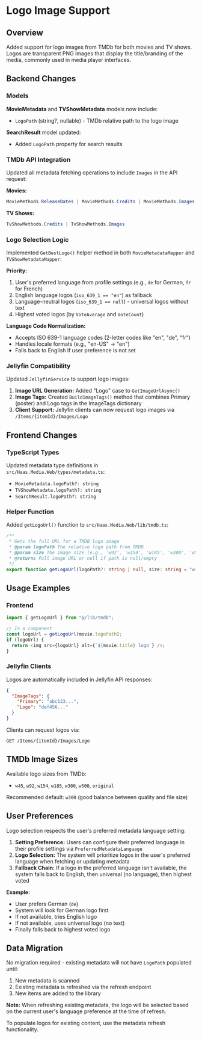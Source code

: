 # Logo Image Support

## Overview

Added support for logo images from TMDb for both movies and TV shows. Logos are transparent PNG images that display the title/branding of the media, commonly used in media player interfaces.

## Backend Changes

### Models

**MovieMetadata** and **TVShowMetadata** models now include:

- `LogoPath` (string?, nullable) - TMDb relative path to the logo image

**SearchResult** model updated:

- Added `LogoPath` property for search results

### TMDb API Integration

Updated all metadata fetching operations to include `Images` in the API request:

**Movies:**

```csharp
MovieMethods.ReleaseDates | MovieMethods.Credits | MovieMethods.Images
```

**TV Shows:**

```csharp
TvShowMethods.Credits | TvShowMethods.Images
```

### Logo Selection Logic

Implemented `GetBestLogo()` helper method in both `MovieMetadataMapper` and `TVShowMetadataMapper`:

**Priority:**

1. User's preferred language from profile settings (e.g., `de` for German, `fr` for French)
2. English language logos (`iso_639_1 == "en"`) as fallback
3. Language-neutral logos (`iso_639_1 == null`) - universal logos without text
4. Highest voted logos (by `VoteAverage` and `VoteCount`)

**Language Code Normalization:**

- Accepts ISO 639-1 language codes (2-letter codes like "en", "de", "fr")
- Handles locale formats (e.g., "en-US" → "en")
- Falls back to English if user preference is not set

### Jellyfin Compatibility

Updated `JellyfinService` to support logo images:

1. **Image URL Generation:** Added "Logo" case to `GetImageUrlAsync()`
2. **Image Tags:** Created `BuildImageTags()` method that combines Primary (poster) and Logo tags in the ImageTags dictionary
3. **Client Support:** Jellyfin clients can now request logo images via `/Items/{itemId}/Images/Logo`

## Frontend Changes

### TypeScript Types

Updated metadata type definitions in `src/Haas.Media.Web/types/metadata.ts`:

- `MovieMetadata.logoPath?: string`
- `TVShowMetadata.logoPath?: string`
- `SearchResult.logoPath?: string`

### Helper Function

Added `getLogoUrl()` function to `src/Haas.Media.Web/lib/tmdb.ts`:

```typescript
/**
 * Gets the full URL for a TMDB logo image
 * @param logoPath The relative logo path from TMDB
 * @param size The image size (e.g., 'w92', 'w154', 'w185', 'w300', 'w500', 'original')
 * @returns Full image URL or null if path is null/empty
 */
export function getLogoUrl(logoPath?: string | null, size: string = "w300"): string | null;
```

## Usage Examples

### Frontend

```typescript
import { getLogoUrl } from "@/lib/tmdb";

// In a component
const logoUrl = getLogoUrl(movie.logoPath);
if (logoUrl) {
  return <img src={logoUrl} alt={`${movie.title} logo`} />;
}
```

### Jellyfin Clients

Logos are automatically included in Jellyfin API responses:

```json
{
  "ImageTags": {
    "Primary": "abc123...",
    "Logo": "def456..."
  }
}
```

Clients can request logos via:

```
GET /Items/{itemId}/Images/Logo
```

## TMDb Image Sizes

Available logo sizes from TMDb:

- `w45`, `w92`, `w154`, `w185`, `w300`, `w500`, `original`

Recommended default: `w300` (good balance between quality and file size)

## User Preferences

Logo selection respects the user's preferred metadata language setting:

1. **Setting Preference:** Users can configure their preferred language in their profile settings via `PreferredMetadataLanguage`
2. **Logo Selection:** The system will prioritize logos in the user's preferred language when fetching or updating metadata
3. **Fallback Chain:** If a logo in the preferred language isn't available, the system falls back to English, then universal (no language), then highest voted

**Example:**

- User prefers German (`de`)
- System will look for German logo first
- If not available, tries English logo
- If not available, uses universal logo (no text)
- Finally falls back to highest voted logo

## Data Migration

No migration required - existing metadata will not have `LogoPath` populated until:

1. New metadata is scanned
2. Existing metadata is refreshed via the refresh endpoint
3. New items are added to the library

**Note:** When refreshing existing metadata, the logo will be selected based on the current user's language preference at the time of refresh.

To populate logos for existing content, use the metadata refresh functionality.
